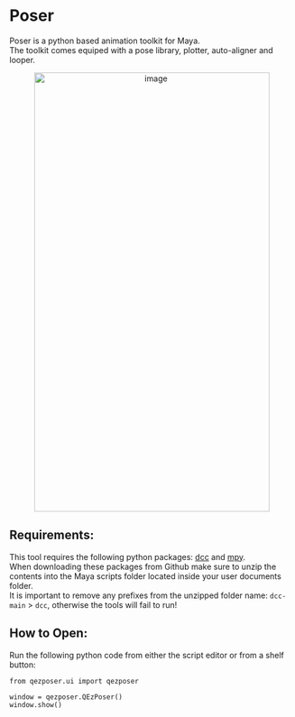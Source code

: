# Poser
Poser is a python based animation toolkit for Maya.  
The toolkit comes equiped with a pose library, plotter, auto-aligner and looper.  
  
<p align="center">
  <img width="417" height="779" alt="image" src="https://github.com/user-attachments/assets/2a8bec80-a1b1-458c-a8e0-aecf07859ecf" />
</p>

## Requirements:
This tool requires the following python packages: [dcc](https://github.com/bhsingleton/dcc) and [mpy](https://github.com/bhsingleton/mpy).  
When downloading these packages from Github make sure to unzip the contents into the Maya scripts folder located inside your user documents folder.  
It is important to remove any prefixes from the unzipped folder name: `dcc-main` > `dcc`, otherwise the tools will fail to run!  

## How to Open:  
Run the following python code from either the script editor or from a shelf button:  

```
from qezposer.ui import qezposer

window = qezposer.QEzPoser()
window.show()
```
